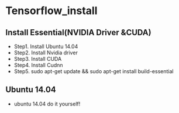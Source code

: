 # Tensorflow_install

## Install Essential(NVIDIA Driver &CUDA)
 - Step1. Install Ubuntu 14.04
 - Step2. Install Nvidia driver
 - Step3. Install CUDA
 - Step4. Install Cudnn
 - Step5. sudo apt-get update && sudo apt-get install build-essential

## Ubuntu 14.04
 - ubuntu 14.04 do it yourself!

